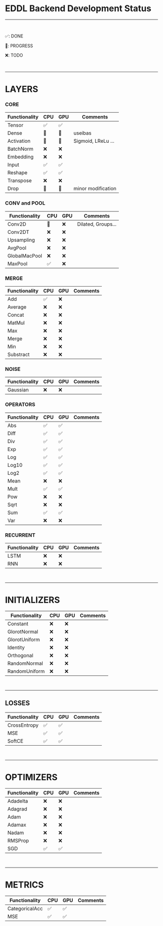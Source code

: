 # EDDL Backend Development Status
---
&nbsp;

✅: DONE

🔵: PROGRESS

❌: TODO

&nbsp;

---
# LAYERS

### CORE

| Functionality | CPU  | GPU  | Comments |
| ------------- |------| -----| ---------|
| Tensor        | ✅ | ✅ |  |
| Dense         | 🔵 | 🔵 | useibas  |
| Activation    | 🔵 | 🔵 | Sigmoid, LReLu ...
| BatchNorm     | ❌ | ❌ |
| Embedding     | ❌ | ❌ |
| Input         | ✅ | ✅ |  |
| Reshape       | ✅ | ✅ |  |
| Transpose     | ❌ | ❌ |
| Drop          | 🔵 | 🔵 | minor modification


### CONV and POOL

| Functionality | CPU  | GPU  | Comments |
| ------------- |------| -----| ---------|
|  Conv2D       | 🔵  | ❌ | Dilated, Groups...
|  Conv2DT      | ❌ | ❌ |
|  Upsampling   | ❌ | ❌ |
|  AvgPool   | ❌ | ❌ |
|  GlobalMacPool   | ❌ | ❌ |
|  MaxPool  |  ✅ | ❌ |



### MERGE

| Functionality | CPU  | GPU  | Comments |
| ------------- |------| -----| ---------|
|  Add    |  ✅ | ❌ |
|  Average    | ❌ | ❌ |
|  Concat    | ❌ | ❌ |
|  MatMul    | ❌ | ❌ |
|  Max    | ❌ | ❌ |
|  Merge    | ❌ | ❌ |
|  Min    | ❌ | ❌ |
|  Substract    | ❌ | ❌ |


### NOISE

| Functionality | CPU  | GPU  | Comments |
| ------------- |------| -----| ---------|
|  Gaussian    | ❌ | ❌ |



### OPERATORS

| Functionality | CPU  | GPU  | Comments |
| ------------- |------| -----| ---------|
|  Abs    |  ✅ |  ✅ |
|  Diff   |  ✅ |  ✅ |
|  Div    |  ✅ |  ✅ |
|  Exp    |  ✅ |  ✅ |
|  Log    |  ✅ |  ✅ |
|  Log10    |  ✅ |  ✅ |
|  Log2    |  ✅ |  ✅ |
|  Mean    | ❌ | ❌ |
|  Mult    |  ✅ |  ✅|
|  Pow    | ❌ | ❌ |
|  Sqrt    | ❌ | ❌ |
|  Sum    |  ✅ |  ✅ |
|  Var    | ❌ | ❌ |

### RECURRENT


| Functionality | CPU  | GPU  | Comments |
| ------------- |------| -----| ---------|
|  LSTM    | ❌ | ❌ |
|  RNN    | ❌ | ❌ |

&nbsp;

---

# INITIALIZERS

| Functionality | CPU  | GPU  | Comments |
| ------------- |------| -----| ---------|
| Constant      | ❌ | ❌ |
| GlorotNormal  | ❌ | ❌ |
| GlorotUniform | ❌ | ❌ |
| Identity      | ❌ | ❌ |
| Orthogonal    | ❌ | ❌ |
| RandomNormal  | ❌ | ❌ |
| RandomUniform | ❌ | ❌ |

&nbsp;

---
## LOSSES

| Functionality | CPU  | GPU  | Comments |
| ------------- |------| -----| ---------|
| CrossEntropy  | ✅ | ✅ |
| MSE           | ✅ | ✅ |
| SoftCE        | ✅ | ✅ |

&nbsp;

---
# OPTIMIZERS

| Functionality | CPU  | GPU  | Comments |
| ------------- |------| -----| ---------|
| Adadelta      | ❌ | ❌ |
| Adagrad       | ❌ | ❌ |
| Adam          | ❌ | ❌ |
| Adamax        | ❌ | ❌ |
| Nadam         | ❌ | ❌ |
| RMSProp       | ❌ | ❌ |
| SGD           | ✅ | ✅ |

&nbsp;

---
# METRICS

| Functionality | CPU  | GPU  | Comments |
| ------------- |------| -----| ---------|
| CategoricalAcc | ✅ | ✅ |
| MSE            | ✅ | ✅ |


